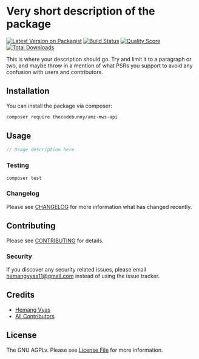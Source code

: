 # Very short description of the package

[![Latest Version on Packagist](https://img.shields.io/packagist/v/thecodebunny/amz-mws-api.svg?style=flat-square)](https://packagist.org/packages/thecodebunny/amz-mws-api)
[![Build Status](https://img.shields.io/travis/thecodebunny/amz-mws-api/master.svg?style=flat-square)](https://travis-ci.org/thecodebunny/amz-mws-api)
[![Quality Score](https://img.shields.io/scrutinizer/g/thecodebunny/amz-mws-api.svg?style=flat-square)](https://scrutinizer-ci.com/g/thecodebunny/amz-mws-api)
[![Total Downloads](https://img.shields.io/packagist/dt/thecodebunny/amz-mws-api.svg?style=flat-square)](https://packagist.org/packages/thecodebunny/amz-mws-api)

This is where your description should go. Try and limit it to a paragraph or two, and maybe throw in a mention of what PSRs you support to avoid any confusion with users and contributors.

## Installation

You can install the package via composer:

```bash
composer require thecodebunny/amz-mws-api
```

## Usage

``` php
// Usage description here
```

### Testing

``` bash
composer test
```

### Changelog

Please see [CHANGELOG](CHANGELOG.md) for more information what has changed recently.

## Contributing

Please see [CONTRIBUTING](CONTRIBUTING.md) for details.

### Security

If you discover any security related issues, please email hemangvyas11@gmail.com instead of using the issue tracker.

## Credits

- [Hemang Vyas](https://github.com/thecodebunny)
- [All Contributors](../../contributors)

## License

The GNU AGPLv. Please see [License File](LICENSE.md) for more information.